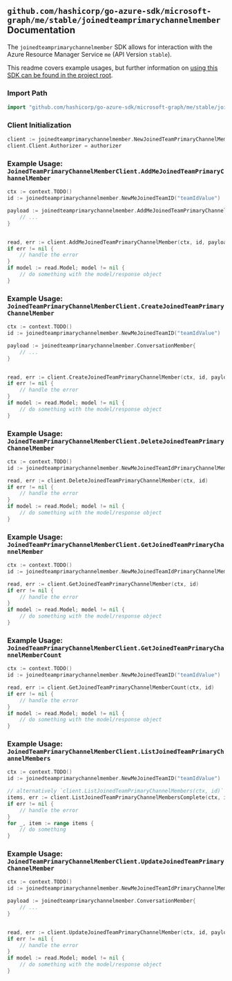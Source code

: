 
## `github.com/hashicorp/go-azure-sdk/microsoft-graph/me/stable/joinedteamprimarychannelmember` Documentation

The `joinedteamprimarychannelmember` SDK allows for interaction with the Azure Resource Manager Service `me` (API Version `stable`).

This readme covers example usages, but further information on [using this SDK can be found in the project root](https://github.com/hashicorp/go-azure-sdk/tree/main/docs).

### Import Path

```go
import "github.com/hashicorp/go-azure-sdk/microsoft-graph/me/stable/joinedteamprimarychannelmember"
```


### Client Initialization

```go
client := joinedteamprimarychannelmember.NewJoinedTeamPrimaryChannelMemberClientWithBaseURI("https://management.azure.com")
client.Client.Authorizer = authorizer
```


### Example Usage: `JoinedTeamPrimaryChannelMemberClient.AddMeJoinedTeamPrimaryChannelMember`

```go
ctx := context.TODO()
id := joinedteamprimarychannelmember.NewMeJoinedTeamID("teamIdValue")

payload := joinedteamprimarychannelmember.AddMeJoinedTeamPrimaryChannelMemberRequest{
	// ...
}


read, err := client.AddMeJoinedTeamPrimaryChannelMember(ctx, id, payload)
if err != nil {
	// handle the error
}
if model := read.Model; model != nil {
	// do something with the model/response object
}
```


### Example Usage: `JoinedTeamPrimaryChannelMemberClient.CreateJoinedTeamPrimaryChannelMember`

```go
ctx := context.TODO()
id := joinedteamprimarychannelmember.NewMeJoinedTeamID("teamIdValue")

payload := joinedteamprimarychannelmember.ConversationMember{
	// ...
}


read, err := client.CreateJoinedTeamPrimaryChannelMember(ctx, id, payload)
if err != nil {
	// handle the error
}
if model := read.Model; model != nil {
	// do something with the model/response object
}
```


### Example Usage: `JoinedTeamPrimaryChannelMemberClient.DeleteJoinedTeamPrimaryChannelMember`

```go
ctx := context.TODO()
id := joinedteamprimarychannelmember.NewMeJoinedTeamIdPrimaryChannelMemberID("teamIdValue", "conversationMemberIdValue")

read, err := client.DeleteJoinedTeamPrimaryChannelMember(ctx, id)
if err != nil {
	// handle the error
}
if model := read.Model; model != nil {
	// do something with the model/response object
}
```


### Example Usage: `JoinedTeamPrimaryChannelMemberClient.GetJoinedTeamPrimaryChannelMember`

```go
ctx := context.TODO()
id := joinedteamprimarychannelmember.NewMeJoinedTeamIdPrimaryChannelMemberID("teamIdValue", "conversationMemberIdValue")

read, err := client.GetJoinedTeamPrimaryChannelMember(ctx, id)
if err != nil {
	// handle the error
}
if model := read.Model; model != nil {
	// do something with the model/response object
}
```


### Example Usage: `JoinedTeamPrimaryChannelMemberClient.GetJoinedTeamPrimaryChannelMemberCount`

```go
ctx := context.TODO()
id := joinedteamprimarychannelmember.NewMeJoinedTeamID("teamIdValue")

read, err := client.GetJoinedTeamPrimaryChannelMemberCount(ctx, id)
if err != nil {
	// handle the error
}
if model := read.Model; model != nil {
	// do something with the model/response object
}
```


### Example Usage: `JoinedTeamPrimaryChannelMemberClient.ListJoinedTeamPrimaryChannelMembers`

```go
ctx := context.TODO()
id := joinedteamprimarychannelmember.NewMeJoinedTeamID("teamIdValue")

// alternatively `client.ListJoinedTeamPrimaryChannelMembers(ctx, id)` can be used to do batched pagination
items, err := client.ListJoinedTeamPrimaryChannelMembersComplete(ctx, id)
if err != nil {
	// handle the error
}
for _, item := range items {
	// do something
}
```


### Example Usage: `JoinedTeamPrimaryChannelMemberClient.UpdateJoinedTeamPrimaryChannelMember`

```go
ctx := context.TODO()
id := joinedteamprimarychannelmember.NewMeJoinedTeamIdPrimaryChannelMemberID("teamIdValue", "conversationMemberIdValue")

payload := joinedteamprimarychannelmember.ConversationMember{
	// ...
}


read, err := client.UpdateJoinedTeamPrimaryChannelMember(ctx, id, payload)
if err != nil {
	// handle the error
}
if model := read.Model; model != nil {
	// do something with the model/response object
}
```
